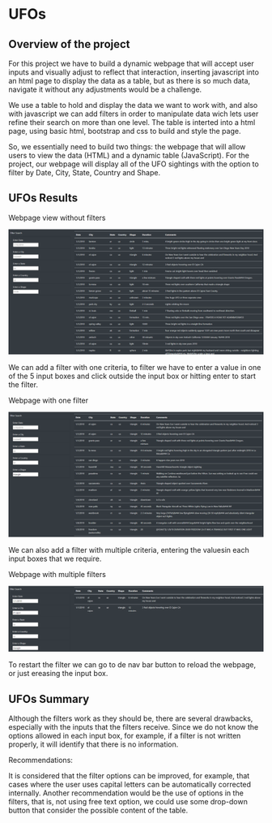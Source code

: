# UFOs

## Overview of the project

For this project we have to build a dynamic webpage that will accept user inputs and visually adjust to reflect that interaction, inserting javascript into an html page to display the data as a table, but as there is so much data, navigate it without any adjustments would be a challenge. 

We use a table to hold and display the data we want to work with, and also with javascript we can add filters in order to manipulate data wich lets user refine their search on more than one level. The table is interted into a html page, using basic html, bootstrap and css to build and style the page.

So, we essentially need to build two things: the webpage that will allow users to view the data (HTML) and a dynamic table (JavaScript). For the project, our webpage will display all of the UFO sightings with the option to filter by Date, City, State, Country and Shape.

## UFOs Results

Webpage view without filters

<img src="https://github.com/Jponce25/UFOs/blob/384fccf7263c0f9464fca55dda21fdba1a557fac/static/images/1.png" width="680">

We can add a filter with one criteria, to filter we have to enter a value in one of the 5 input boxes and click outside the input box or hitting enter to start the filter.

Webpage with one filter

<img src="https://github.com/Jponce25/UFOs/blob/384fccf7263c0f9464fca55dda21fdba1a557fac/static/images/2.png" width="680">

We can also add a filter with multiple criteria, entering the values ​​in each input boxes that we require.

Webpage with multiple filters

<img src="https://github.com/Jponce25/UFOs/blob/384fccf7263c0f9464fca55dda21fdba1a557fac/static/images/3.png" width="680">

To restart the filter we can go to de nav bar button to reload the webpage, or just ereasing the input box.


## UFOs Summary

Although the filters work as they should be, there are several drawbacks, especially with the inputs that the filters receive. Since we do not know the options allowed in each input box, for example, if a filter is not written properly, it will identify that there is no information.

Recommendations:

It is considered that the filter options can be improved, for example, that cases where the user uses capital letters can be automatically corrected internally. Another recommendation would be the use of options in the filters, that is, not using free text option, we could use some drop-down button that consider the possible content of the table.